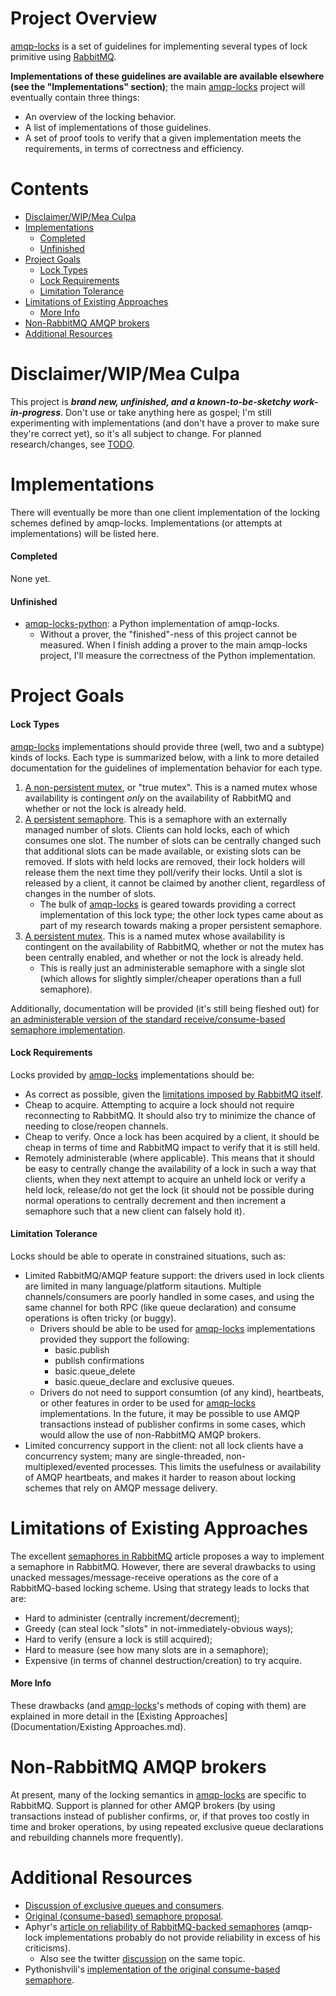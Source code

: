 # Project Overview

[amqp-locks](https://github.com/zbentley/amqp-locks) is a set of guidelines for implementing several types of lock primitive using [RabbitMQ](https://www.rabbitmq.com/).

**Implementations of these guidelines are available are available elsewhere (see the "Implementations" section)**; the main [amqp-locks](https://github.com/zbentley/amqp-locks) project will eventually contain three things:

- An overview of the locking behavior.
- A list of implementations of those guidelines. 
- A set of proof tools to verify that a given implementation meets the requirements, in terms of correctness and efficiency.

# Contents

<!-- START doctoc generated TOC please keep comment here to allow auto update -->
<!-- DON'T EDIT THIS SECTION, INSTEAD RE-RUN doctoc TO UPDATE -->

- [Disclaimer/WIP/Mea Culpa](#disclaimerwipmea-culpa)
- [Implementations](#implementations)
    - [Completed](#completed)
    - [Unfinished](#unfinished)
- [Project Goals](#project-goals)
	- [Lock Types](#lock-types)
	- [Lock Requirements](#lock-requirements)
	- [Limitation Tolerance](#limitation-tolerance)
- [Limitations of Existing Approaches](#limitations-of-existing-approaches)
	- [More Info](#more-info)
- [Non-RabbitMQ AMQP brokers](#non-rabbitmq-amqp-brokers)
- [Additional Resources](#additional-resources)

<!-- END doctoc generated TOC please keep comment here to allow auto update -->

# Disclaimer/WIP/Mea Culpa
This project is ***brand new, unfinished, and a known-to-be-sketchy work-in-progress***. Don't use or take anything here as gospel; I'm still experimenting with implementations (and don't have a prover to make sure they're correct yet), so it's all subject to change. For planned research/changes, see [TODO](TODO.md).

# Implementations

There will eventually be more than one client implementation of the locking schemes defined by amqp-locks. Implementations (or attempts at implementations) will be listed here.

#### Completed
None yet.

#### Unfinished
- [amqp-locks-python](https://github.com/zbentley/amqp-locks-python): a Python implementation of amqp-locks.
	- Without a prover, the "finished"-ness of this project cannot be measured. When I finish adding a prover to the main amqp-locks project, I'll measure the correctness of the Python implementation.

# Project Goals

#### Lock Types
[amqp-locks](https://github.com/zbentley/amqp-locks) implementations should provide three (well, two and a subtype) kinds of locks. Each type is summarized below, with a link to more detailed documentation for the guidelines of implementation behavior for each type.

1. [A non-persistent mutex](Documentation/Lock%20Types/True%20Mutex.md), or "true mutex". This is a named mutex whose availability is contingent _only_ on  the availability of RabbitMQ and whether or not the lock is already held.
2. [A persistent semaphore](Documentation/Lock%20Types/Persistent%20Semaphore.md). This is a semaphore with an externally managed number of slots. Clients can hold locks, each of which consumes one slot. The number of slots can be centrally changed such that additional slots can be made available, or existing slots can be removed. If slots with held locks are removed, their lock holders will release them the next time they poll/verify their locks. Until a slot is released by a client, it cannot be claimed by another client, regardless of changes in the number of slots.
	- The bulk of [amqp-locks](https://github.com/zbentley/amqp-locks) is geared towards providing a correct implementation of this lock type; the other lock types came about as part of my research towards making a proper persistent semaphore.
3. [A persistent mutex](Documentation/Lock%20Types/Persistent%20Mutex.md). This is a named mutex whose availability is contingent on the availability of RabbitMQ, whether or not the mutex has been centrally enabled, and whether or not the lock is already held.
	- This is really just an administerable semaphore with a single slot (which allows for slightly simpler/cheaper operations than a full semaphore).

Additionally, documentation will be provided (it's still being fleshed out) for [an administerable version of the standard receive/consume-based semaphore implementation](Documentation/Lock%20Types/[TODO]%20Non-Persistent%20Semaphore.md).

#### Lock Requirements
Locks provided by [amqp-locks](https://github.com/zbentley/amqp-locks) implementations should be:

- As correct as possible, given the [limitations imposed by RabbitMQ itself](https://www.rabbitmq.com/partitions.html).
- Cheap to acquire. Attempting to acquire a lock should not require reconnecting to RabbitMQ. It should also try to minimize the chance of needing to close/reopen channels.
- Cheap to verify. Once a lock has been acquired by a client, it should be cheap in terms of time and RabbitMQ impact to verify that it is still held.
- Remotely administerable (where applicable). This means that it should be easy to centrally change the availability of a lock in such a way that clients, when they next attempt to acquire an unheld lock or verify a held lock, release/do not get the lock (it should not be possible during normal operations to centrally decrement and then increment a semaphore such that a new client can falsely hold it).

#### Limitation Tolerance
Locks should be able to operate in constrained situations, such as:

- Limited RabbitMQ/AMQP feature support: the drivers used in lock clients are limited in many language/platform sitautions. Multiple channels/consumers are poorly handled in some cases, and using the same channel for both RPC (like queue declaration) and consume operations is often tricky (or buggy).
	- Drivers should be able to be used for [amqp-locks](https://github.com/zbentley/amqp-locks) implementations provided they support the following:
		- basic.publish
		- publish confirmations
		- basic.queue_delete
		- basic.queue_declare and exclusive queues.
	- Drivers do not need to support consumtion (of any kind), heartbeats, or other features in order to be used for [amqp-locks](https://github.com/zbentley/amqp-locks) implementations. In the future, it may be possible to use AMQP transactions instead of publisher confirms in some cases, which would allow the use of non-RabbitMQ AMQP brokers.
- Limited concurrency support in the client: not all lock clients have a concurrency system; many are single-threaded, non-multiplexed/evented processes. This limits the usefulness or availability of AMQP heartbeats, and makes it harder to reason about locking schemes that rely on AMQP message delivery.


# Limitations of Existing Approaches

The excellent [semaphores in RabbitMQ](https://www.rabbitmq.com/blog/2014/02/19/distributed-semaphores-with-rabbitmq/) article proposes a way to implement a semaphore in RabbitMQ. However, there are several drawbacks to using unacked messages/message-receive operations as the core of a RabbitMQ-based locking scheme.  Using that strategy leads to locks that are:

- Hard to administer (centrally increment/decrement);
- Greedy (can steal lock "slots" in not-immediately-obvious ways);
- Hard to verify (ensure a lock is still acquired);
- Hard to measure (see how many slots are in a semaphore);
- Expensive (in terms of channel destruction/creation) to try acquire.

#### More Info
These drawbacks (and [amqp-locks](https://github.com/zbentley/amqp-locks)'s methods of coping with them) are explained in more detail in the [Existing Approaches](Documentation/Existing Approaches.md).

# Non-RabbitMQ AMQP brokers
At present, many of the locking semantics in [amqp-locks](https://github.com/zbentley/amqp-locks) are specific to RabbitMQ. Support is planned for other AMQP brokers (by using transactions instead of publisher confirms, or, if that proves too costly in time and broker operations, by using repeated exclusive queue declarations and rebuilding channels more frequently).

# Additional Resources
- [Discussion of exclusive queues and consumers](http://rabbitmq.1065348.n5.nabble.com/Exclusive-queues-and-delete-on-disconnect-td14931.html). 
- [Original (consume-based) semaphore proposal](https://www.rabbitmq.com/blog/2014/02/19/distributed-semaphores-with-rabbitmq/). 
- Aphyr's [article on reliability of RabbitMQ-backed semaphores](https://aphyr.com/posts/315-call-me-maybe-rabbitmq) (amqp-lock implementations probably do not provide reliability in excess of his criticisms).
	- Also see the twitter [discussion](https://twitter.com/aphyr/status/436610754083815425) on the same topic.
- Pythonishvili's [implementation of the original consume-based semaphore](https://github.com/pythonishvili/rabbit-semaphore).
